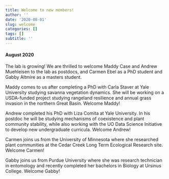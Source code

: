 ```yaml
---
title: Welcome to new members! 
author: ''
date: '2020-08-01'
slug: welcome
categories: []
tags: []
subtitle: ''
---
```

#### August 2020  
The lab is growing! We are thrilled to welcome Maddy Case and Andrew Muehleisen to the lab as postdocs, and Carmen Ebel as a PhD student and Gabby Altmire as a masters student.  

Maddy comes to us after completing a PhD with Carla Staver at Yale University studying savanna vegetation dynamics. She will be working on a USDA-funded project studying rangeland resilience and annual grass invasion in the northern Great Basin. Welcome Maddy!  

Andrew completed his PhD with Liza Comita at Yale University. In his postdoc he will be studying mechanisms of coexistence and plant community stability, while also working with the UO Data Science Initiative to develop new undergraduate curricula. Welcome Andrew!  

Carmen joins us from the University of Minnesota where she researched plant communities at the Cedar Creek Long Term Ecological Research site. Welcome Carmen!  

Gabby joins us from Purdue University where she was research technician in entomology and recently completed her bachelors in Biology at Ursinus College.  Welcome Gabby!  




